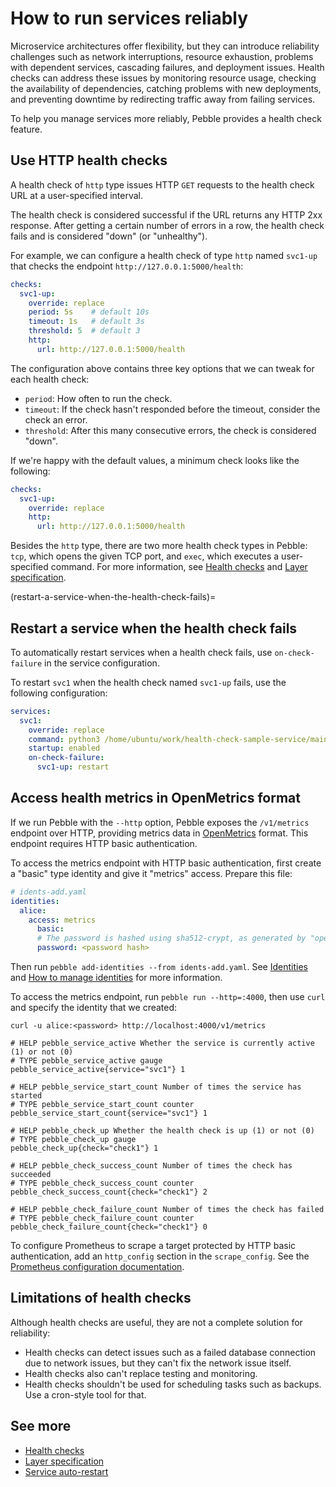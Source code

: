 # How to run services reliably

Microservice architectures offer flexibility, but they can introduce reliability challenges such as network interruptions, resource exhaustion, problems with dependent services, cascading failures, and deployment issues. Health checks can address these issues by monitoring resource usage, checking the availability of dependencies, catching problems with new deployments, and preventing downtime by redirecting traffic away from failing services.

To help you manage services more reliably, Pebble provides a health check feature.

## Use HTTP health checks

A health check of `http` type issues HTTP `GET` requests to the health check URL at a user-specified interval.

The health check is considered successful if the URL returns any HTTP 2xx response. After getting a certain number of errors in a row, the health check fails and is considered "down" (or "unhealthy").

For example, we can configure a health check of type `http` named `svc1-up` that checks the endpoint `http://127.0.0.1:5000/health`:

```yaml
checks:
  svc1-up:
    override: replace
    period: 5s    # default 10s
    timeout: 1s   # default 3s
    threshold: 5  # default 3
    http:
      url: http://127.0.0.1:5000/health
```

The configuration above contains three key options that we can tweak for each health check:

- `period`: How often to run the check.
- `timeout`: If the check hasn't responded before the timeout, consider the check an error.
- `threshold`: After this many consecutive errors, the check is considered "down".

If we're happy with the default values, a minimum check looks like the following:

```yaml
checks:
  svc1-up:
    override: replace
    http:
      url: http://127.0.0.1:5000/health
```

Besides the `http` type, there are two more health check types in Pebble: `tcp`, which opens the given TCP port, and `exec`, which executes a user-specified command. For more information, see [Health checks](../reference/health-checks) and [Layer specification](../reference/layer-specification).

(restart-a-service-when-the-health-check-fails)=
## Restart a service when the health check fails

To automatically restart services when a health check fails, use `on-check-failure` in the service configuration.

To restart `svc1` when the health check named `svc1-up` fails, use the following configuration:

```yaml
services:
  svc1:
    override: replace
    command: python3 /home/ubuntu/work/health-check-sample-service/main.py
    startup: enabled
    on-check-failure:
      svc1-up: restart
```

## Access health metrics in OpenMetrics format

If we run Pebble with the `--http` option, Pebble exposes the `/v1/metrics` endpoint over HTTP, providing metrics data in [OpenMetrics](https://github.com/prometheus/OpenMetrics) format. This endpoint requires HTTP basic authentication.

To access the metrics endpoint with HTTP basic authentication, first create a "basic" type identity and give it "metrics" access. Prepare this file:

```yaml
# idents-add.yaml
identities:
  alice:
    access: metrics
      basic:
      # The password is hashed using sha512-crypt, as generated by "openssl passwd -6".
      password: <password hash>
```

Then run `pebble add-identities --from idents-add.yaml`. See [Identities](../reference/identities) and [How to manage identities](../how-to/manage-identities) for more information.

To access the metrics endpoint, run `pebble run --http=:4000`, then use `curl` and specify the identity that we created:

```{terminal}
curl -u alice:<password> http://localhost:4000/v1/metrics

# HELP pebble_service_active Whether the service is currently active (1) or not (0)
# TYPE pebble_service_active gauge
pebble_service_active{service="svc1"} 1

# HELP pebble_service_start_count Number of times the service has started
# TYPE pebble_service_start_count counter
pebble_service_start_count{service="svc1"} 1

# HELP pebble_check_up Whether the health check is up (1) or not (0)
# TYPE pebble_check_up gauge
pebble_check_up{check="check1"} 1

# HELP pebble_check_success_count Number of times the check has succeeded
# TYPE pebble_check_success_count counter
pebble_check_success_count{check="check1"} 2

# HELP pebble_check_failure_count Number of times the check has failed
# TYPE pebble_check_failure_count counter
pebble_check_failure_count{check="check1"} 0

```

To configure Prometheus to scrape a target protected by HTTP basic authentication, add an `http_config` section in the `scrape_config`. See the [Prometheus configuration documentation](https://prometheus.io/docs/prometheus/latest/configuration/configuration/#scrape_config).

## Limitations of health checks

Although health checks are useful, they are not a complete solution for reliability:

- Health checks can detect issues such as a failed database connection due to network issues, but they can't fix the network issue itself.
- Health checks also can't replace testing and monitoring.
- Health checks shouldn't be used for scheduling tasks such as backups. Use a cron-style tool for that.

## See more

- [Health checks](../reference/health-checks)
- [Layer specification](../reference/layer-specification)
- [Service auto-restart](../reference/service-auto-restart)
